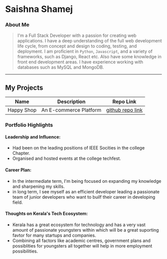 # Saishna Shamej

### About Me

> I'm a Full Stack Developer with a passion for creating  web applications. I have a deep understanding of the full web development life cycle, from concept and design to coding, testing, and deployment. I am proficient in `Python`, `Javascript`, and a variety of frameworks, such as Django, React etc. Also have some knowledge in front end development areas. I have experience working with databases such as MySQL and MongoDB.

---

## My Projects

| Name                | Description                                                               | Repo Link                                                                           |
|---------------------|---------------------------------------------------------------------------|-------------------------------------------------------------------------------------|
| Happy Shop          | An E-commerce Platform                                                    | [github repo link](https://github.com/Saishna-Shamej/DJANGO/tree/main/FinalProject) |

### Portfolio Highlights

#### Leadership and Influence:

- Had been on the leading positions of IEEE Socities in the college Chapter.
- Organised and hosted events at the college techfest.


#### Career Plan:

- In the intermediate term, I'm being focused on expanding my knowledge and sharpening my skills.
- in long term, I see myself as an efficient developer leading a passionate team of junior developers who want to builf their career in developing field.


#### Thoughts on Kerala's Tech Ecosystem:

- Kerala has a great ecosystem for technology and has a very vast amount of passionate youngsters within which will be a great suporting favtor for many startups and companies.
- Combining all factors like academic centres, government plans and possiblities for youngsters all together will help in more employment possibilities.
